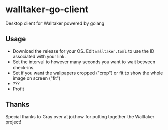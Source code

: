 # walltaker-go-client
Desktop client for Walltaker powered by golang

## Usage
- Download the release for your OS. Edit `walltaker.toml` to use the ID associated with your link.
- Set the interval to however many seconds you want to wait between check-ins. 
- Set if you want the wallpapers cropped ("crop") or fit to show the whole image on screen ("fit")
- ???
- Profit

## Thanks
Special thanks to Gray over at joi.how for putting together the Walltaker project!
